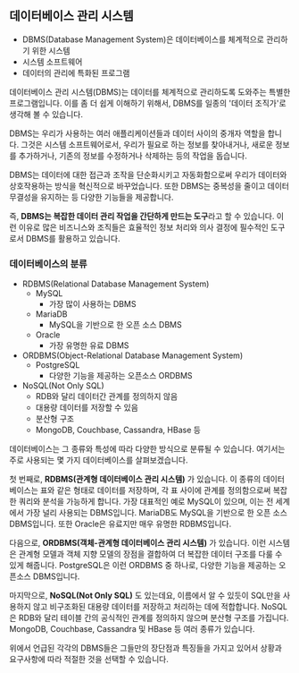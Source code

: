 ## 데이터베이스 관리 시스템

- DBMS(Database Management System)은 데이터베이스를 체계적으로 관리하기 위한 시스템
- 시스템 소프트웨어
- 데이터의 관리에 특화된 프로그램

데이터베이스 관리 시스템(DBMS)는 데이터를 체계적으로 관리하도록 도와주는 특별한 프로그램입니다. 이를 좀 더 쉽게 이해하기 위해서, DBMS를 일종의 '데이터 조직가'로 생각해 볼 수 있습니다.

DBMS는 우리가 사용하는 여러 애플리케이션들과 데이터 사이의 중개자 역할을 합니다. 그것은 시스템 소프트웨어로서, 우리가 필요로 하는 정보를 찾아내거나, 새로운 정보를 추가하거나, 기존의 정보를 수정하거나 삭제하는 등의 작업을 돕습니다.

DBMS는 데이터에 대한 접근과 조작을 단순화시키고 자동화함으로써 우리가 데이터와 상호작용하는 방식을 혁신적으로 바꾸었습니다. 또한 DBMS는 중복성을 줄이고 데이터 무결성을 유지하는 등 다양한 기능들을 제공합니다.

즉, **DBMS는 복잡한 데이터 관리 작업을 간단하게 만드는 도구**라고 할 수 있습니다. 이런 이유로 많은 비즈니스와 조직들은 효율적인 정보 처리와 의사 결정에 필수적인 도구로서 DBMS를 활용하고 있습니다.



### 데이터베이스의 분류

- RDBMS(Relational Database Management System)
	- MySQL
		- 가장 많이 사용하는 DBMS
	- MariaDB
		- MySQL을 기반으로 한 오픈 소스 DBMS
	- Oracle
		- 가장 유명한 유료 DBMS
- ORDBMS(Object-Relational Database Management System)
	- PostgreSQL
		- 다양한 기능을 제공하는 오픈소스 ORDBMS
- NoSQL(Not Only SQL)
	- RDB와 달리 데이터간 관계를 정의하지 않음
	- 대용량 데이터를 저장할 수 있음
	- 분산형 구조
	- MongoDB, Couchbase, Cassandra, HBase 등

데이터베이스는 그 종류와 특성에 따라 다양한 방식으로 분류될 수 있습니다. 여기서는 주로 사용되는 몇 가지 데이터베이스를 살펴보겠습니다.

첫 번째로, **RDBMS(관계형 데이터베이스 관리 시스템)** 가 있습니다. 이 종류의 데이터베이스는 표와 같은 형태로 데이터를 저장하며, 각 표 사이에 관계를 정의함으로써 복잡한 쿼리와 분석을 가능하게 합니다. 가장 대표적인 예로 MySQL이 있으며, 이는 전 세계에서 가장 널리 사용되는 DBMS입니다. MariaDB도 MySQL을 기반으로 한 오픈 소스 DBMS입니다. 또한 Oracle은 유료지만 매우 유명한 RDBMS입니다.

다음으로, **ORDBMS(객체-관계형 데이터베이스 관리 시스템)** 가 있습니다. 이런 시스템은 관계형 모델과 객체 지향 모델의 장점을 결합하여 더 복잡한 데이터 구조를 다룰 수 있게 해줍니다. PostgreSQL은 이런 ORDBMS 중 하나로, 다양한 기능을 제공하는 오픈소스 DBMS입니다.

마지막으로, **NoSQL(Not Only SQL)** 도 있는데요, 이름에서 알 수 있듯이 SQL만을 사용하지 않고 비구조화된 대용량 데이터를 저장하고 처리하는 데에 적합합니다. NoSQL은 RDB와 달리 테이블 간의 공식적인 관계를 정의하지 않으며 분산형 구조를 가집니다. MongoDB, Couchbase, Cassandra 및 HBase 등 여러 종류가 있습니다.

위에서 언급된 각각의 DBMS들은 그들만의 장단점과 특징들을 가지고 있어서 상황과 요구사항에 따라 적절한 것을 선택할 수 있습니다.
